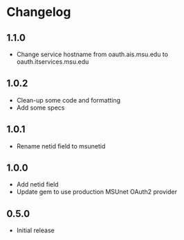 # Changelog

## 1.1.0

* Change service hostname from oauth.ais.msu.edu to oauth.itservices.msu.edu

## 1.0.2

* Clean-up some code and formatting
* Add some specs

## 1.0.1

* Rename netid field to msunetid

## 1.0.0

* Add netid field
* Update gem to use production MSUnet OAuth2 provider

## 0.5.0

* Initial release
